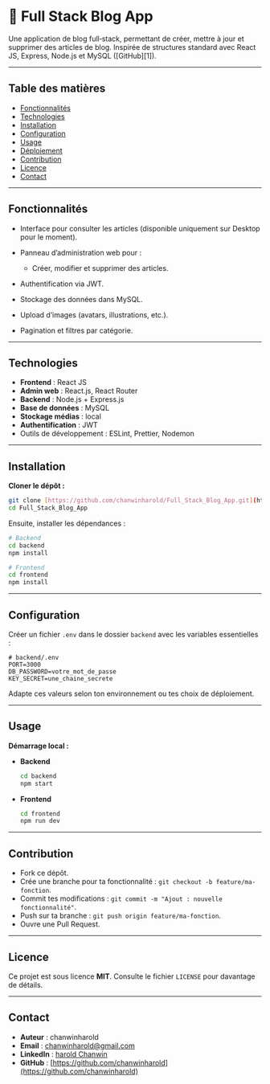 
# 🎉 Full Stack Blog App

Une application de blog full‑stack, permettant de créer, mettre à jour et supprimer des articles de blog. Inspirée de structures standard avec React JS, Express, Node.js et MySQL ([GitHub][1]).

---

## Table des matières

* [Fonctionnalités](#fonctionnalités)
* [Technologies](#technologies)
* [Installation](#installation)
* [Configuration](#configuration)
* [Usage](#usage)
* [Déploiement](#déploiement)
* [Contribution](#contribution)
* [Licence](#licence)
* [Contact](#contact)

---

## Fonctionnalités

* Interface pour consulter les articles (disponible uniquement sur Desktop pour le moment).
* Panneau d’administration web pour :

  * Créer, modifier et supprimer des articles.
* Authentification via JWT.
* Stockage des données dans MySQL.
* Upload d’images (avatars, illustrations, etc.).
* Pagination et filtres par catégorie.

---

## Technologies

* **Frontend** : React JS
* **Admin web** : React.js, React Router
* **Backend** : Node.js + Express.js
* **Base de données** : MySQL
* **Stockage médias** : local
* **Authentification** : JWT
* Outils de développement : ESLint, Prettier, Nodemon

---

## Installation

**Cloner le dépôt :**

```bash
git clone [https://github.com/chanwinharold/Full_Stack_Blog_App.git](https://github.com/chanwinharold/Full_Stack_Blog_App.git)
cd Full_Stack_Blog_App
```

Ensuite, installer les dépendances :

```bash
# Backend
cd backend
npm install

# Frontend
cd frontend
npm install
```

---

## Configuration

Créer un fichier `.env` dans le dossier `backend` avec les variables essentielles :

```dotenv
# backend/.env
PORT=3000
DB_PASSWORD=votre_mot_de_passe
KEY_SECRET=une_chaine_secrete
```

Adapte ces valeurs selon ton environnement ou tes choix de déploiement.

---

## Usage

**Démarrage local :**

* **Backend**

  ```bash
  cd backend
  npm start
  ```

* **Frontend**

  ```bash
  cd frontend
  npm run dev
  ```

---

## Contribution

* Fork ce dépôt.
* Crée une branche pour ta fonctionnalité : `git checkout -b feature/ma-fonction`.
* Commit tes modifications : `git commit -m "Ajout : nouvelle fonctionnalité"`.
* Push sur ta branche : `git push origin feature/ma-fonction`.
* Ouvre une Pull Request.

---

## Licence

Ce projet est sous licence **MIT**. Consulte le fichier `LICENSE` pour davantage de détails.

---

## Contact

* **Auteur** : chanwinharold
* **Email** : [chanwinharold@gmail.com](chanwinharold@gmail.com)
* **LinkedIn** : [harold Chanwin](https://www.linkedin.com/in/harold-chanwin-profile)
* **GitHub** : [https://github.com/chanwinharold](https://github.com/chanwinharold)

